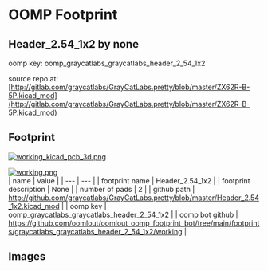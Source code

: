# OOMP Footprint  
## Header_2.54_1x2  by none  
  
oomp key: oomp_graycatlabs_graycatlabs_header_2_54_1x2  
  
source repo at: [http://gitlab.com/graycatlabs/GrayCatLabs.pretty/blob/master/ZX62R-B-5P.kicad_mod](http://gitlab.com/graycatlabs/GrayCatLabs.pretty/blob/master/ZX62R-B-5P.kicad_mod)  
## Footprint  
  
[![working_kicad_pcb_3d.png](working_kicad_pcb_3d_600.png)](working_kicad_pcb_3d.png)  
  
[![working.png](working_600.png)](working.png)  
| name | value | 
| --- | --- | 
| footprint name | Header_2.54_1x2 | 
| footprint description | None | 
| number of pads | 2 | 
| github path | http://github.com/graycatlabs/GrayCatLabs.pretty/blob/master/Header_2.54_1x2.kicad_mod | 
| oomp key | oomp_graycatlabs_graycatlabs_header_2_54_1x2 | 
| oomp bot github | https://github.com/oomlout/oomlout_oomp_footprint_bot/tree/main/footprints/graycatlabs_graycatlabs_header_2_54_1x2/working | 
## Images  
